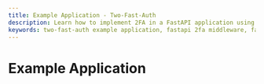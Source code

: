 ```yaml
---
title: Example Application - Two-Fast-Auth
description: Learn how to implement 2FA in a FastAPI application using Two-Fast-Auth
keywords: two-fast-auth example application, fastapi 2fa middleware, fastapi 2fa setup
---
```


# Example Application

```python